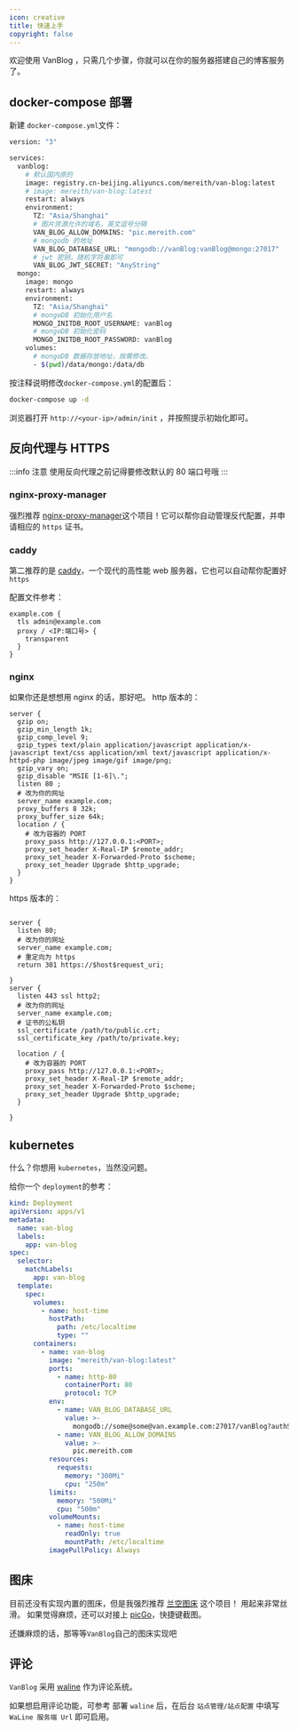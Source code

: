 ```yaml
---
icon: creative
title: 快速上手
copyright: false
---
```


欢迎使用 VanBlog ，只需几个步骤，你就可以在你的服务器搭建自己的博客服务了。

## docker-compose 部署

新建 `docker-compose.yml`文件：

```bash
version: "3"

services:
  vanblog:
    # 默认国内原的
    image: registry.cn-beijing.aliyuncs.com/mereith/van-blog:latest
    # image: mereith/van-blog:latest
    restart: always
    environment:
      TZ: "Asia/Shanghai"
      # 图片资源允许的域名，英文逗号分隔
      VAN_BLOG_ALLOW_DOMAINS: "pic.mereith.com"
      # mongodb 的地址
      VAN_BLOG_DATABASE_URL: "mongodb://vanBlog:vanBlog@mongo:27017"
      # jwt 密钥，随机字符串即可
      VAN_BLOG_JWT_SECRET: "AnyString"
  mongo:
    image: mongo
    restart: always
    environment:
      TZ: "Asia/Shanghai"
      # mongoDB 初始化用户名
      MONGO_INITDB_ROOT_USERNAME: vanBlog
      # mongoDB 初始化密码
      MONGO_INITDB_ROOT_PASSWORD: vanBlog
    volumes:
      # mongoDB 数据存放地址，按需修改。
      - $(pwd)/data/mongo:/data/db
```

按注释说明修改`docker-compose.yml`的配置后：

```bash
docker-compose up -d
```

浏览器打开 `http://<your-ip>/admin/init` ，并按照提示初始化即可。

## 反向代理与 HTTPS

:::info 注意
使用反向代理之前记得要修改默认的 80 端口号哦
:::

### nginx-proxy-manager

强烈推荐 [nginx-proxy-manager](https://nginxproxymanager.com/)这个项目！它可以帮你自动管理反代配置，并申请相应的 `https` 证书。

### caddy

第二推荐的是 [caddy](https://caddyserver.com/)，一个现代的高性能 web 服务器，它也可以自动帮你配置好 `https`

配置文件参考：

```
example.com {
  tls admin@example.com
  proxy / <IP:端口号> {
    transparent
  }
}
```

### nginx

如果你还是想想用 nginx 的话，那好吧。
http 版本的：

```nginx
server {
  gzip on;
  gzip_min_length 1k;
  gzip_comp_level 9;
  gzip_types text/plain application/javascript application/x-javascript text/css application/xml text/javascript application/x-httpd-php image/jpeg image/gif image/png;
  gzip_vary on;
  gzip_disable "MSIE [1-6]\.";
  listen 80 ;
  # 改为你的网址
  server_name example.com;
  proxy_buffers 8 32k;
  proxy_buffer_size 64k;
  location / {
    # 改为容器的 PORT
    proxy_pass http://127.0.0.1:<PORT>;
    proxy_set_header X-Real-IP $remote_addr;
    proxy_set_header X-Forwarded-Proto $scheme;
    proxy_set_header Upgrade $http_upgrade;
  }
}
```

https 版本的：

```nginx

server {
  listen 80;
  # 改为你的网址
  server_name example.com;
  # 重定向为 https
  return 301 https://$host$request_uri;

}
server {
  listen 443 ssl http2;
  # 改为你的网址
  server_name example.com;
  # 证书的公私钥
  ssl_certificate /path/to/public.crt;
  ssl_certificate_key /path/to/private.key;

  location / {
    # 改为容器的 PORT
    proxy_pass http://127.0.0.1:<PORT>;
    proxy_set_header X-Real-IP $remote_addr;
    proxy_set_header X-Forwarded-Proto $scheme;
    proxy_set_header Upgrade $http_upgrade;
  }

}
```

## kubernetes

什么？你想用 `kubernetes`，当然没问题。

给你一个 `deployment`的参考：

```yaml
kind: Deployment
apiVersion: apps/v1
metadata:
  name: van-blog
  labels:
    app: van-blog
spec:
  selector:
    matchLabels:
      app: van-blog
  template:
    spec:
      volumes:
        - name: host-time
          hostPath:
            path: /etc/localtime
            type: ""
      containers:
        - name: van-blog
          image: "mereith/van-blog:latest"
          ports:
            - name: http-80
              containerPort: 80
              protocol: TCP
          env:
            - name: VAN_BLOG_DATABASE_URL
              value: >-
                mongodb://some@some@van.example.com:27017/vanBlog?authSource=admin
            - name: VAN_BLOG_ALLOW_DOMAINS
              value: >-
                pic.mereith.com
          resources:
            requests:
              memory: "300Mi"
              cpu: "250m"
          limits:
            memory: "500Mi"
            cpu: "500m"
          volumeMounts:
            - name: host-time
              readOnly: true
              mountPath: /etc/localtime
          imagePullPolicy: Always
```

## 图床

目前还没有实现内置的图床，但是我强烈推荐 [兰空图床](https://github.com/lsky-org/lsky-pro) 这个项目！
用起来非常丝滑。
如果觉得麻烦，还可以对接上 [picGo](https://github.com/Molunerfinn/PicGo)，快捷键截图。

还嫌麻烦的话，那等等`VanBlog`自己的图床实现吧

## 评论

`VanBlog` 采用 [waline](https://waline.js.org/) 作为评论系统。

如果想启用评论功能，可参考 []() 部署 `waline` 后，在后台 `站点管理/站点配置` 中填写 `WaLine 服务端 Url` 即可启用。
